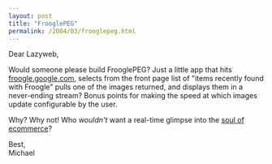 ```yaml
---
layout: post
title: "FrooglePEG"
permalink: /2004/03/frooglepeg.html
---
```


<p>Dear Lazyweb,</p>

<p>Would someone please build FrooglePEG?  Just a little app that hits <a href="http://froogle.google.com/">froogle.google.com</a>, selects from the front page list of "items recently found with Froogle" pulls one of the images returned, and displays them in a never-ending stream?  Bonus points for making the speed at which images update configurable by the user.</p>

<p>Why?  Why not!  Who <i>wouldn't</i> want a real-time glimpse into the <a href="http://froogle.google.com/froogle?q=power+wheels+barbie&sampleq=1">soul of ecommerce</a>?</p>

<p>Best,<br />
Michael</p>


